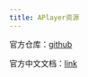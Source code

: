 ```yaml
---
title: APlayer资源
---
```


官方仓库：[github](https://github.com/DIYgod/APlayer)

官方中文文档：[link](https://aplayer.js.org/#/zh-Hans/)